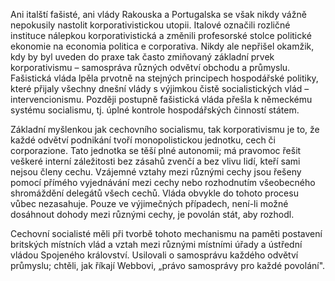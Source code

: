 Ani italští fašisté, ani vlády Rakouska a Portugalska se však nikdy vážně nepokusily nastolit korporativistickou utopii. Italové označili rozličné instituce nálepkou korporativistická a změnili profesorské stolce politické ekonomie na economia politica e corporativa. Nikdy ale nepřišel okamžik, kdy by byl uveden do praxe tak často zmiňovaný základní prvek korporativismu – samospráva různých odvětví obchodu a průmyslu. Fašistická vláda lpěla prvotně na stejných principech hospodářské politiky, které přijaly všechny dnešní vlády s výjimkou čistě socialistických vlád – intervencionismu. Později postupně fašistická vláda přešla k německému systému socialismu, tj. úplné kontrole hospodářských činností státem.

Základní myšlenkou jak cechovního socialismu, tak korporativismu je to, že každé odvětví podnikání tvoří monopolistickou jednotku, cech či corporazione. Tato jednotka se těší plné autonomii; má pravomoc řešit veškeré interní záležitosti bez zásahů zvenčí a bez vlivu lidí, kteří sami nejsou členy cechu. Vzájemné vztahy mezi různými cechy jsou řešeny pomocí přímého vyjednávání mezi cechy nebo rozhodnutím všeobecného shromáždění delegátů všech cechů. Vláda obvykle do tohoto procesu vůbec nezasahuje. Pouze ve výjimečných případech, není-li možné dosáhnout dohody mezi různými cechy, je povolán stát, aby rozhodl.

Cechovní socialisté měli při tvorbě tohoto mechanismu na paměti postavení britských místních vlád a vztah mezi různými místními úřady a ústřední vládou Spojeného království. Usilovali o samosprávu každého odvětví průmyslu; chtěli, jak říkají Webbovi, „právo samosprávy pro každé povolání".